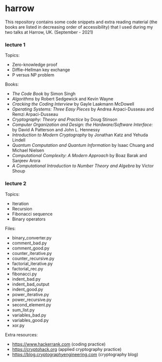 # harrow

This repository contains some code snippets and extra reading material (the books are listed in decreasing order of accessibility) that I used during my two talks at Harrow, UK.
(September - 2021)

### lecture 1

Topics:
- Zero-knowledge proof
- Diffie–Hellman key exchange
- P versus NP problem

Books:
- _The Code Book_ by Simon Singh
- _Algorithms_ by Robert Sedgewick and Kevin Wayne
- _Cracking the Coding Interview_ by Gayle Laakmann McDowell
- _Operating Systems: Three Easy Pieces_ by Andrea Arpaci-Dusseau and Remzi Arpaci-Dusseau
- _Cryptography: Theory and Practice_ by Doug Stinson
- _Computer Organization and Design: the Hardware/Software Interface:_ by David A Patterson and John L. Hennessy
- _Introduction to Modern Cryptography_ by Jonathan Katz and Yehuda Lindell
- _Quantum Computation and Quantum Information_ by Isaac Chuang and Michael Nielsen
- _Computational Complexity: A Modern Approach_ by Boaz Barak and Sanjeev Arora
- _A Computational Introduction to Number Theory and Algebra_ by Victor Shoup

### lecture 2

Topics:
- Iteration
- Recursion
- Fibonacci sequence
- Binary operators

Files:
- binary_converter.py
- comment_bad.py
- comment_good.py
- counter_iterative.py
- counter_recursive.py
- factorial_iterative.py
- factorial_rec.py
- fibonacci.py
- indent_bad.py
- indent_bad_output
- indent_good.py
- power_iterative.py
- power_recursive.py
- second_element.py
- sum_list.py
- variables_bad.py
- variables_good.py
- xor.py

Extra resources:
- https://www.hackerrank.com (coding practice)
- https://cryptohack.org (applied cryptography practice)
- https://blog.cryptographyengineering.com (cryptography blog)
